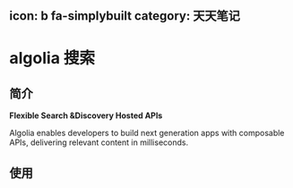 icon: b fa-simplybuilt
category: 天天笔记
---

# algolia 搜索

## 简介

**Flexible Search &Discovery Hosted APIs**

Algolia enables developers to build next generation apps with composable APIs, delivering relevant content in milliseconds.

## 使用